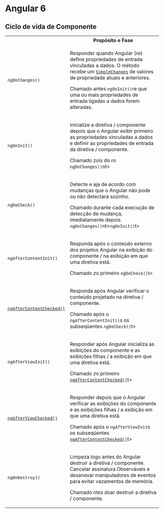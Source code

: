 # Angular 6

## Ciclo de vida de Componente

<table width="100%">
  <colgroup><col width="20%">
  <col width="80%">
  </colgroup><tbody><tr>
    <th></font></font></th>
    <th>Propósito e Fase</font></font></th>
  </tr>
  <tr>
    <td>
      <code>ngOnChanges()</code>
    </td>
    <td>
<p>Responder quando Angular (re) define propriedades de entrada vinculadas a dados. </font><font style="vertical-align: inherit;">O método recebe um </font></font><code><a href="api/core/SimpleChanges" class="code-anchor">SimpleChanges</a></code> de valores de propriedade atuais e anteriores.</font></font></p>
<p>Chamado antes </font></font><code>ngOnInit()</code>re que uma ou mais propriedades de entrada ligadas a dados forem alteradas.</font></font></p>
    </td>
  </tr>
  <tr>
    <td>
      <code>ngOnInit()</code>
    </td>
    <td>
<p>Inicialize a diretiva / componente depois que o Angular exibir primeiro as propriedades vinculadas a dados e definir as propriedades de entrada da diretiva / componente.</font></font></p>
<p>Chamado </font></font><em>z</font></font></em>ois do </font></font><em>ro</font></font></em> <code>ngOnChanges()</code>nt></font></p>
    </td>
  </tr>
  <tr>
    <td>
      <code>ngDoCheck()</code>
    </td>
    <td>
<p>Detecte e aja de acordo com mudanças que o Angular não pode ou não detectará sozinho.</font></font></p>
<p>Chamado durante cada execução de detecção de mudança, imediatamente depois </font></font><code>ngOnChanges()</code>nt></font><code>ngOnInit()</code>t></font></p>
    </td>
  </tr>
  <tr>
    <td>
      <code>ngAfterContentInit()</code>
    </td>
    <td>
<p>Responda após o conteúdo externo dos projetos Angular na exibição do componente / na exibição em que uma diretiva está.</font></font></p>
<p>Chamado </font></font><em>z</font></font></em>o primeiro </font></font><code>ngDoCheck()</code>t></font></p>
    </td>
  </tr>
  <tr>
    <td>
      <code><a href="api/core/AfterContentChecked#ngAfterContentChecked" class="code-anchor">ngAfterContentChecked()</a></code>
    </td>
    <td>
<p>Responda após Angular verificar o conteúdo projetado na diretiva / componente.</font></font></p>
<p>Chamado após o </font></font><code>ngAfterContentInit()</code>s os subseqüentes </font></font><code>ngDoCheck()</code>t></font></p>
    </td>
  </tr>
  <tr>
    <td>
      <code>ngAfterViewInit()</code>
    </td>
    <td>
<p>Responder após Angular inicializa as exibições do componente e as exibições filhas / a exibição em que uma diretiva está.</font></font></p>
<p>Chamado </font></font><em>z</font></font></em>o primeiro </font></font><code><a href="api/core/AfterContentChecked#ngAfterContentChecked" class="code-anchor">ngAfterContentChecked()</a></code>t></font></p>
    </td>
  </tr>
  <tr>
    <td>
      <code><a href="api/core/AfterViewChecked#ngAfterViewChecked" class="code-anchor">ngAfterViewChecked()</a></code>
    </td>
    <td>
<p>Responder depois que o Angular verificar as exibições do componente e as exibições filhas / a exibição em que uma diretiva está.</font></font></p>
<p>Chamado após o </font></font><code>ngAfterViewInit</code>s os subseqüentes </font></font><code><a href="api/core/AfterContentChecked#ngAfterContentChecked" class="code-anchor">ngAfterContentChecked()</a></code>t></font></p>
    </td>
  </tr>
  <tr>
    <td>
      <code>ngOnDestroy()</code>
    </td>
    <td>
<p>Limpeza logo antes do Angular destruir a diretiva / componente. </font><font style="vertical-align: inherit;">Cancelar assinatura Observáveis &#8203;&#8203;e desanexar manipuladores de eventos para evitar vazamentos de memória.</font></font></p>
<p>Chamado </font></font><em>ntes do</font></font></em>ar destruir a diretiva / componente.</font></font></p>
    </td>
  </tr>
</tbody></table>